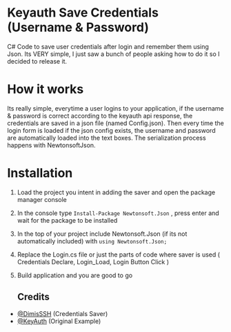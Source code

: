 # Keyauth Save Credentials (Username & Password)
C# Code to save user credentials after login and remember them using Json.
Its VERY simple, I just saw a bunch of people asking how to do it so I decided to release it.

# How it works
Its really simple, everytime a user logins to your application, if the username & password is correct according to the keyauth api response, the credentials are saved in a json file (named Config.json). Then every time the login form is loaded if the json config exists, the username and password are automatically loaded into the text boxes. The serialization process happens with NewtonsoftJson.

# Installation
1. Load the project you intent in adding the saver and open the package manager console
2. In the console type ```Install-Package Newtonsoft.Json``` , press enter and wait for the package to be installed
3. In the top of your project include Newtonsoft.Json (if its not automatically included) with ```using Newtonsoft.Json;```
4. Replace the Login.cs file or just the parts of code where saver is used ( Credentials Declare, Login_Load, Login Button Click )
5. Build application and you are good to go

                

   ## Credits
- [@DimisSSH](https://github.com/DimisSSH) (Credentials Saver)
- [@KeyAuth](https://keyauth.cc) (Original Example)
